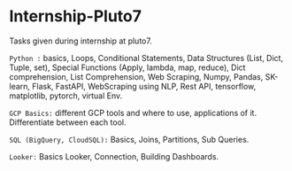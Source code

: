 # Internship-Pluto7
Tasks given during internship at pluto7.

`Python :` basics, Loops, Conditional Statements, Data Structures (List, Dict, Tuple, set), Special Functions (Apply, lambda, map, reduce), Dict comprehension, List Comprehension, Web Scraping, Numpy, Pandas, SK-learn, Flask, FastAPI, WebScraping using NLP, Rest API, tensorflow, matplotlib, pytorch, virtual Env.


`GCP Basics:` different GCP tools and where to use, applications of it. Differentiate between each tool.


`SQL (BigQuery, CloudSQL):` Basics, Joins, Partitions, Sub Queries.


`Looker:` Basics Looker, Connection, Building Dashboards.		
